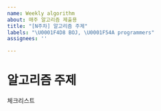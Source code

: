 ```yaml
---
name: Weekly algorithm
about: 매주 알고리즘 제출용
title: "[N주차] 알고리즘 주제"
labels: "\U0001F4D8 BOJ, \U0001F54A programmers"
assignees: ''

---
```


# 알고리즘 주제

체크리스트
